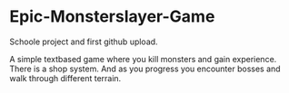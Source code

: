 # Epic-Monsterslayer-Game

Schoole project and first github upload.

A simple textbased game where you kill monsters and gain experience.
There is a shop system. 
And as you progress you encounter bosses and walk through different terrain.
